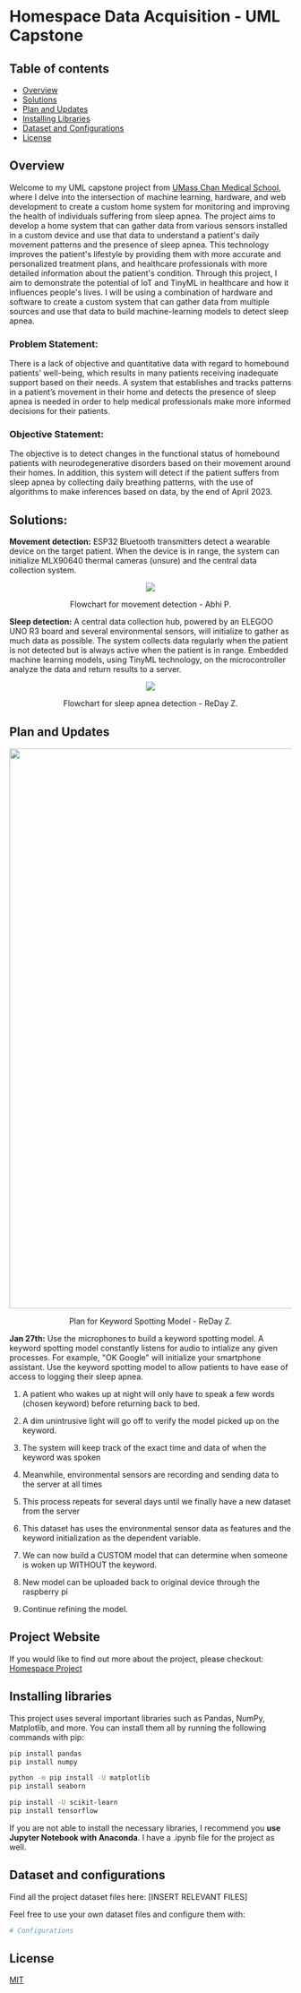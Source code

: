# Homespace Data Acquisition - UML Capstone

## Table of contents

-   [Overview](#overview)
-   [Solutions](#solutions)
-   [Plan and Updates](#plan-and-updates)
-   [Installing Libraries](#installing-libraries)
-   [Dataset and Configurations](#dataset-and-configurations)
-   [License](#license)

## Overview

Welcome to my UML capstone project from [UMass Chan Medical School](https://www.umassmed.edu/), where I delve into the intersection of machine learning, hardware, and web development to create a custom home system for monitoring and improving the health of individuals suffering from sleep apnea. The project aims to develop a home system that can gather data from various sensors installed in a custom device and use that data to understand a patient's daily movement patterns and the presence of sleep apnea. This technology improves the patient's lifestyle by providing them with more accurate and personalized treatment plans, and healthcare professionals with more detailed information about the patient's condition. Through this project, I aim to demonstrate the potential of IoT and TinyML in healthcare and how it influences people's lives. I will be using a combination of hardware and software to create a custom system that can gather data from multiple sources and use that data to build machine-learning models to detect sleep apnea.


### Problem Statement:

There is a lack of objective and quantitative data with regard to homebound patients’ well-being, which results in many patients receiving inadequate support based on their needs. A system that establishes and tracks patterns in a patient’s movement in their home and detects the presence of sleep apnea is needed in order to help medical professionals make more informed decisions for their patients.

### Objective Statement:

The objective is to detect changes in the functional status of homebound patients with neurodegenerative disorders based on their movement around their homes. In addition, this system will detect if the patient suffers from sleep apnea by collecting daily breathing patterns, with the use of algorithms to make inferences based on data, by the end of April 2023.

## Solutions:

**Movement detection:** ESP32 Bluetooth transmitters detect a wearable device on the target patient. When the device is in range, the system can initialize MLX90640 thermal cameras (unsure) and the central data collection system.


<div align="center" padding-bottom: 100px>

<img src="https://user-images.githubusercontent.com/113388793/214855503-8ecb8aa5-cfe0-4c4e-80c0-b68d7904b775.PNG">

</div>


<div align = 'center'>

Flowchart for movement detection - Abhi P.

</div>

**Sleep detection:** A central data collection hub, powered by an ELEGOO UNO R3 board and several environmental sensors, will initialize to gather as much data as possible. The system collects data regularly when the patient is not detected but is always active when the patient is in range. Embedded machine learning models, using TinyML technology, on the microcontroller analyze the data and return results to a server.
 
<div align="center">

<img src="https://user-images.githubusercontent.com/113388793/214855097-9de0dd4e-f75c-4cd2-baac-8225e80b091e.PNG" >

</div>

<div align = 'center'>

Flowchart for sleep apnea detection - ReDay Z.

</div>

## Plan and Updates

<div align="center">

<img src="https://user-images.githubusercontent.com/113388793/215662202-198059aa-d204-41d2-ba94-17a09e155bfd.jpg" aspect="1" height="1000">

</div>

<div align = 'center'>

Plan for Keyword Spotting Model - ReDay Z.

</div>

**Jan 27th:** Use the microphones to build a keyword spotting model. A keyword spotting model constantly listens for audio to intialize any given processes. For example, "OK Google" will initialize your smartphone assistant. Use the keyword spotting model to allow patients to have ease of access to logging their sleep apnea.

1. A patient who wakes up at night will only have to speak a few words (chosen keyword) before returning back to bed.

2. A dim unintrusive light will go off to verify the model picked up on the keyword.

3. The system will keep track of the exact time and data of when the keyword was spoken

4. Meanwhile, environmental sensors are recording and sending data to the server at all times

5. This process repeats for several days until we finally have a new dataset from the server

6. This dataset has uses the environmental sensor data as features and the keyword initialization as the dependent variable.

7. We can now build a CUSTOM model that can determine when someone is woken up WITHOUT the keyword.

8. New model can be uploaded back to original device through the raspberry pi

9. Continue refining the model.



## Project Website

If you would like to find out more about the project, please checkout: [Homespace Project](https://www.redaysblog.com/projects/uml-capstone)

## Installing libraries

This project uses several important libraries such as Pandas, NumPy, Matplotlib, and more. You can install them all by running the following commands with pip:

```bash 
pip install pandas
pip install numpy

python -m pip install -U matplotlib
pip install seaborn

pip install -U scikit-learn
pip install tensorflow

```

If you are not able to install the necessary libraries, I recommend you **use Jupyter Notebook with Anaconda**. I have a .ipynb file for the project as well.


## Dataset and configurations

Find all the project dataset files here: [INSERT RELEVANT FILES]

Feel free to use your own dataset files and configure them with: 

```python
# Configurations
```


## License

[MIT](https://choosealicense.com/licenses/mit/)
